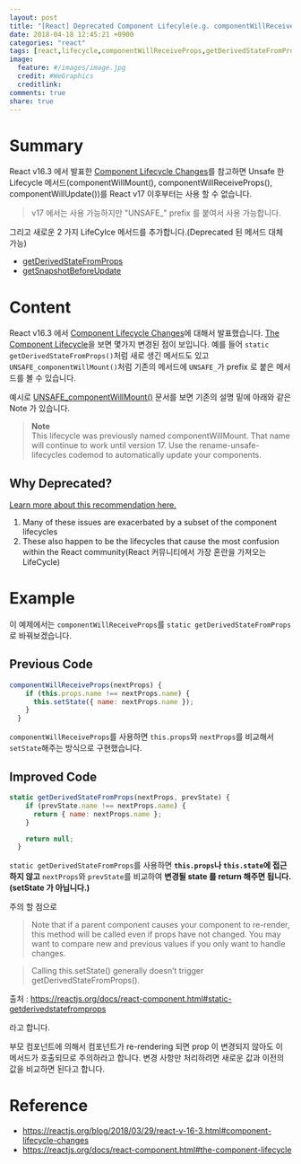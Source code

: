 ```yaml
---
layout: post
title: "[React] Deprecated Component Lifecyle(e.g. componentWillReceiveProps)"
date: 2018-04-18 12:45:21 +0900
categories: "react"
tags: [react,lifecycle,componentWillReceiveProps,getDerivedStateFromProps]
image:
  feature: #/images/image.jpg
  credit: #WeGraphics
  creditlink: 
comments: true
share: true
---
```


# Summary

React v16.3 에서 발표한 [Component Lifecycle Changes](https://reactjs.org/blog/2018/03/29/react-v-16-3.html#component-lifecycle-changes)를 참고하면
Unsafe 한 Lifecycle 메서드(componentWillMount(), componentWillReceiveProps(), componentWillUpdate())를 React v17 이후부터는 사용 할 수 없습니다.

> v17 에서는 사용 가능하지만 "UNSAFE\_" prefix 를 붙여서 사용 가능합니다.

그리고 새로운 2 가지 LifeCylce 메서드를 추가합니다.(Deprecated 된 메서드 대체 가능)

* [getDerivedStateFromProps](https://reactjs.org/docs/react-component.html#static-getderivedstatefromprops)
* [getSnapshotBeforeUpdate](https://reactjs.org/docs/react-component.html#getsnapshotbeforeupdate)

# Content

React v16.3 에서 [Component Lifecycle Changes](https://reactjs.org/blog/2018/03/29/react-v-16-3.html#component-lifecycle-changes)에 대해서 발표했습니다. [The Component Lifecycle](https://reactjs.org/docs/react-component.html#the-component-lifecycle)을 보면 몇가지 변경된 점이 보입니다. 예를 들어 `static getDerivedStateFromProps()`처럼 새로 생긴 메서드도 있고 `UNSAFE_componentWillMount()`처럼 기존의 메서드에 `UNSAFE_`가 prefix 로 붙은 메서드를 볼 수 있습니다.

예시로 [UNSAFE_componentWillMount()](https://reactjs.org/docs/react-component.html#unsafe_componentwillmount) 문서를 보면 기존의 설명 밑에 아래와 같은 Note 가 있습니다.

> **Note**  
> This lifecycle was previously named componentWillMount. That name will continue to work until version 17. Use the rename-unsafe-lifecycles codemod to automatically update your components.

## Why Deprecated?

[Learn more about this recommendation here.](https://reactjs.org/blog/2018/03/29/react-v-16-3.html#component-lifecycle-changes)

1.  Many of these issues are exacerbated by a subset of the component lifecycles
1.  These also happen to be the lifecycles that cause the most confusion within the React community(React 커뮤니티에서 가장 혼란을 가져오는 LifeCycle)

# Example

이 예제에서는 `componentWillReceiveProps`를 `static getDerivedStateFromProps`로 바꿔보겠습니다.

## Previous Code

```js
componentWillReceiveProps(nextProps) {
    if (this.props.name !== nextProps.name) {
      this.setState({ name: nextProps.name });
    }
  }
```

`componentWillReceiveProps`를 사용하면 `this.props`와 `nextProps`를 비교해서 `setState`해주는 방식으로 구현했습니다.

## Improved Code

```js
static getDerivedStateFromProps(nextProps, prevState) {
    if (prevState.name !== nextProps.name) {
      return { name: nextProps.name };
    }

    return null;
  }
```

`static getDerivedStateFromProps`를 사용하면 **`this.props`나 `this.state`에 접근하지 않고** `nextProps`와 `prevState`를 비교하여 **변경될 state 를 return 해주면 됩니다. (setState 가 아닙니다.)**

주의 할 점으로

> Note that if a parent component causes your component to re-render, this method will be called even if props have not changed. You may want to compare new and previous values if you only want to handle changes.

> Calling this.setState() generally doesn’t trigger getDerivedStateFromProps().

출처 : https://reactjs.org/docs/react-component.html#static-getderivedstatefromprops

라고 합니다.

부모 컴포넌트에 의해서 컴포넌트가 re-rendering 되면 prop 이 변경되지 않아도 이 메서드가 호출되므로 주의하라고 합니다. 변경 사항만 처리하려면 새로운 값과 이전의 값을 비교하면 된다고 합니다.

# Reference

* https://reactjs.org/blog/2018/03/29/react-v-16-3.html#component-lifecycle-changes
* https://reactjs.org/docs/react-component.html#the-component-lifecycle
